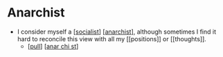 # Anarchist

- I consider myself a [[socialist]] [[anarchist]], although sometimes I find it hard to reconcile this view with all my [[positions]] or [[thoughts]].
  - [[pull]] [[anar chi st]]


[//begin]: # "Autogenerated link references for markdown compatibility"
[socialist]: socialist "Socialist"
[anarchist]: anarchist "Anarchist"
[pull]: pull "Pull"
[anar chi st]: anar-chi-st "Anar.chi.st"
[//end]: # "Autogenerated link references"
